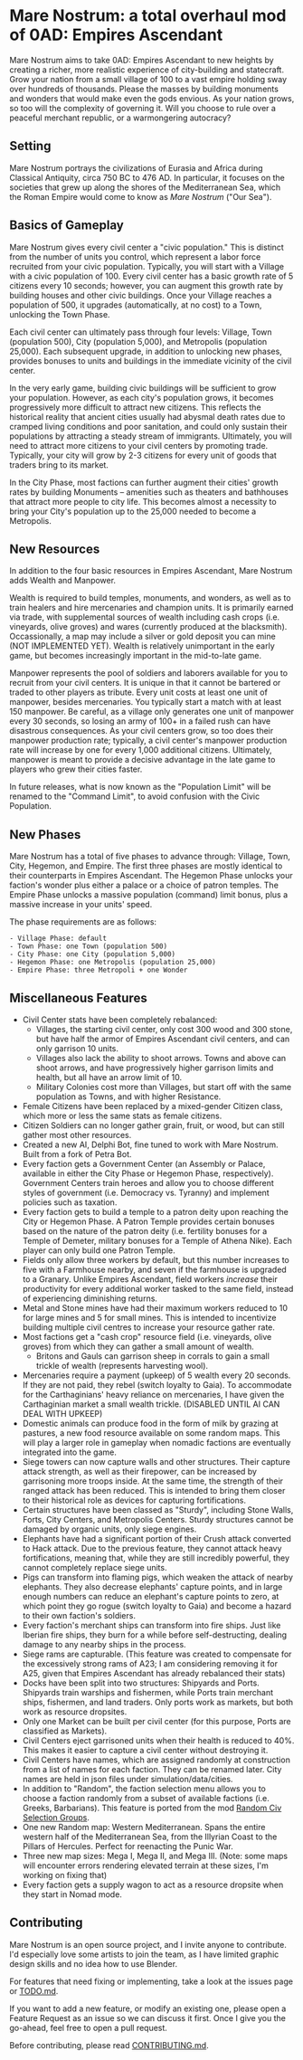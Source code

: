 # Mare Nostrum: a total overhaul mod of 0AD: Empires Ascendant
Mare Nostrum aims to take 0AD: Empires Ascendant to new heights by creating a richer, more realistic experience of city-building and statecraft.
Grow your nation from a small village of 100 to a vast empire holding sway over hundreds of thousands. Please the masses by building monuments and wonders that would make even the gods envious. As your nation grows, so too will the complexity of governing it. Will you choose to rule over a peaceful merchant republic, or a warmongering autocracy?

## Setting
Mare Nostrum portrays the civilizations of Eurasia and Africa during Classical Antiquity, circa 750 BC to 476 AD. In particular, it focuses on the societies that grew up along the shores of the Mediterranean Sea, which the Roman Empire would come to know as _Mare Nostrum_ ("Our Sea").

## Basics of Gameplay
Mare Nostrum gives every civil center a "civic population." This is distinct from the number of units you control, which represent a labor force recruited from your civic population. Typically, you will start with a Village with a civic population of 100. Every civil center has a basic growth rate of 5 citizens every 10 seconds; however, you can augment this growth rate by building houses and other civic buildings. Once your Village reaches a population of 500, it upgrades (automatically, at no cost) to a Town, unlocking the Town Phase.

Each civil center can ultimately pass through four levels: Village, Town (population 500), City (population 5,000), and Metropolis (population 25,000). Each subsequent upgrade, in addition to unlocking new phases, provides bonuses to units and buildings in the immediate vicinity of the civil center.

In the very early game, building civic buildings will be sufficient to grow your population. However, as each city's population grows, it becomes progressively more difficult to attract new citizens. This reflects the historical reality that ancient cities usually had abysmal death rates due to cramped living conditions and poor sanitation, and could only sustain their populations by attracting a steady stream of immigrants. Ultimately, you will need to attract more citizens to your civil centers by promoting trade. Typically, your city will grow by 2-3 citizens for every unit of goods that traders bring to its market.

In the City Phase, most factions can further augment their cities' growth rates by building Monuments – amenities such as theaters and bathhouses that attract more people to city life. This becomes almost a necessity to bring your City's population up to the 25,000 needed to become a Metropolis.

## New Resources
In addition to the four basic resources in Empires Ascendant, Mare Nostrum adds Wealth and Manpower.

Wealth is required to build temples, monuments, and wonders, as well as to train healers and hire mercenaries and champion units.
It is primarily earned via trade, with supplemental sources of wealth including cash crops (i.e. vineyards, olive groves) and wares (currently produced at the blacksmith).
Occassionally, a map may include a silver or gold deposit you can mine (NOT IMPLEMENTED YET).
Wealth is relatively unimportant in the early game, but becomes increasingly important in the mid-to-late game.

Manpower represents the pool of soldiers and laborers available for you to recruit from your civil centers. It is unique in that it cannot be bartered or traded to other players as tribute.
Every unit costs at least one unit of manpower, besides mercenaries. You typically start a match with at least 150 manpower.
Be careful, as a village only generates one unit of manpower every 30 seconds, so losing an army of 100+ in a failed rush can have disastrous consequences.
As your civil centers grow, so too does their manpower production rate; typically, a civil center's manpower production rate will increase by one for every 1,000 additional citizens.
Ultimately, manpower is meant to provide a decisive advantage in the late game to players who grew their cities faster.

In future releases, what is now known as the "Population Limit" will be renamed to the "Command Limit", to avoid confusion with the Civic Population.

## New Phases
Mare Nostrum has a total of five phases to advance through: Village, Town, City, Hegemon, and Empire. The first three phases are mostly identical to their counterparts in Empires Ascendant. The Hegemon Phase unlocks your faction's wonder plus either a palace or a choice of patron temples. The Empire Phase unlocks a massive population (command) limit bonus, plus a massive increase in your units' speed.

The phase requirements are as follows:

	- Village Phase: default
	- Town Phase: one Town (population 500)
	- City Phase: one City (population 5,000)
	- Hegemon Phase: one Metropolis (population 25,000)
	- Empire Phase: three Metropoli + one Wonder

## Miscellaneous Features
- Civil Center stats have been completely rebalanced:
	- Villages, the starting civil center, only cost 300 wood and 300 stone, but have half the armor of Empires Ascendant civil centers, and can only garrison 10 units.
	- Villages also lack the ability to shoot arrows. Towns and above can shoot arrows, and have progressively higher garrison limits and health, but all have an arrow limit of 10.
	- Military Colonies cost more than Villages, but start off with the same population as Towns, and with higher Resistance.
- Female Citizens have been replaced by a mixed-gender Citizen class, which more or less the same stats as female citizens.
- Citizen Soldiers can no longer gather grain, fruit, or wood, but can still gather most other resources.
- Created a new AI, Delphi Bot, fine tuned to work with Mare Nostrum. Built from a fork of Petra Bot.
- Every faction gets a Government Center (an Assembly or Palace, available in either the City Phase or Hegemon Phase, respectively). Government Centers train heroes and allow you to choose different styles of government (i.e. Democracy vs. Tyranny) and implement policies such as taxation.
- Every faction gets to build a temple to a patron deity upon reaching the City or Hegemon Phase. A Patron Temple provides certain bonuses based on the nature of the patron deity (i.e. fertility bonuses for a Temple of Demeter, military bonuses for a Temple of Athena Nike). Each player can only build one Patron Temple.
- Fields only allow three workers by default, but this number increases to five with a Farmhouse nearby, and seven if the farmhouse is upgraded to a Granary. Unlike Empires Ascendant, field workers _increase_ their productivity for every additional worker tasked to the same field, instead of experiencing diminishing returns.
- Metal and Stone mines have had their maximum workers reduced to 10 for large mines and 5 for small mines. This is intended to incentivize building multiple civil centres to increase your resource gather rate.
- Most factions get a "cash crop" resource field (i.e. vineyards, olive groves) from which they can gather a small amount of wealth.
	- Britons and Gauls can garrison sheep in corrals to gain a small trickle of wealth (represents harvesting wool).
- Mercenaries require a payment (upkeep) of 5 wealth every 20 seconds. If they are not paid, they rebel (switch loyalty to Gaia). To accommodate for the Carthaginians' heavy reliance on mercenaries, I have given the Carthaginian market a small wealth trickle. (DISABLED UNTIL AI CAN DEAL WITH UPKEEP)
- Domestic animals can produce food in the form of milk by grazing at pastures, a new food resource available on some random maps. This will play a larger role in gameplay when nomadic factions are eventually integrated into the game.
- Siege towers can now capture walls and other structures. Their capture attack strength, as well as their firepower, can be increased by garrisoning more troops inside. At the same time, the strength of their ranged attack has been reduced. This is intended to bring them closer to their historical role as devices for capturing fortifications.
- Certain structures have been classed as "Sturdy", including Stone Walls, Forts, City Centers, and Metropolis Centers. Sturdy structures cannot be damaged by organic units, only siege engines.
- Elephants have had a significant portion of their Crush attack converted to Hack attack. Due to the previous feature, they cannot attack heavy fortifications, meaning that, while they are still incredibly powerful, they cannot completely replace siege units.
- Pigs can transform into flaming pigs, which weaken the attack of nearby elephants. They also decrease elephants' capture points, and in large enough numbers can reduce an elephant's capture points to zero, at which point they go rogue (switch loyalty to Gaia) and become a hazard to their own faction's soldiers.
- Every faction's merchant ships can transform into fire ships. Just like Iberian fire ships, they burn for a while before self-destructing, dealing damage to any nearby ships in the process.
- Siege rams are capturable. (This feature was created to compensate for the excessively strong rams of A23; I am considering removing it for A25, given that Empires Ascendant has already rebalanced their stats)
- Docks have been split into two structures: Shipyards and Ports. Shipyards train warships and fishermen, while Ports train merchant ships, fishermen, and land traders. Only ports work as markets, but both work as resource dropsites.
- Only one Market can be built per civil center (for this purpose, Ports are classified as Markets).
- Civil Centers eject garrisoned units when their health is reduced to 40%. This makes it easier to capture a civil center without destroying it.
- Civil Centers have names, which are assigned randomly at construction from a list of names for each faction. They can be renamed later. City names are held in json files under simulation/data/cities.
- In addition to "Random", the faction selection menu allows you to choose a faction randomly from a subset of available factions (i.e. Greeks, Barbarians). This feature is ported from the mod [Random Civ Selection Groups](https://github.com/hopeless-ponderer/random_civ_groups_0ad).
- One new Random map: Western Mediterranean. Spans the entire western half of the Mediterranean Sea, from the Illyrian Coast to the Pillars of Hercules. Perfect for reenacting the Punic War.
- Three new map sizes: Mega I, Mega II, and Mega III. (Note: some maps will encounter errors rendering elevated terrain at these sizes, I'm working on fixing that)
- Every faction gets a supply wagon to act as a resource dropsite when they start in Nomad mode.

## Contributing
Mare Nostrum is an open source project, and I invite anyone to contribute. I'd especially love some artists to join the team, as I have limited graphic design skills and no idea how to use Blender.

For features that need fixing or implementing, take a look at the issues page or [TODO.md](./TODO.md).

If you want to add a new feature, or modify an existing one, please open a Feature Request as an issue so we can discuss it first. Once I give you the go-ahead, feel free to open a pull request.

Before contributing, please read [CONTRIBUTING.md](./CONTRIBUTING.md).
